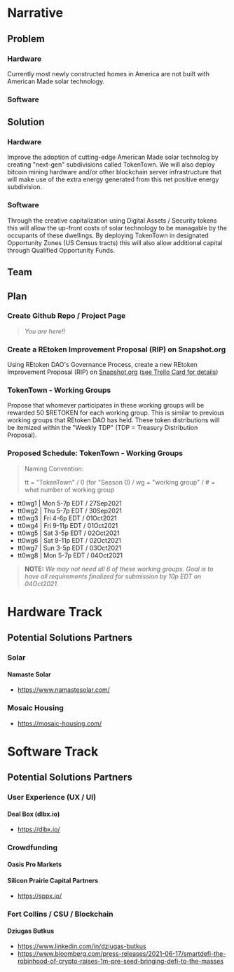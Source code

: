 # Narrative

## Problem

### Hardware
Currently most newly constructed homes in America are not built with American Made solar technology.

### Software


## Solution

### Hardware
Improve the adoption of cutting-edge American Made solar technolog by creating "next-gen" subdivisions called TokenTown.  We will also deploy bitcoin mining hardware and/or other blockchain server infrastructure that will make use of the extra energy generated from this net positive energy subdivision.

### Software
Through the creative capitalization using Digital Assets / Security tokens this will allow the up-front costs of solar technology to be managable by the occupants of these dwellings.  By deploying TokenTown in designated Opportunity Zones (US Census tracts) this will also allow additional capital through Qualified Opportunity Funds.

## Team

## Plan

### Create Github Repo / Project Page
> *You are here!!*

### Create a REtoken Improvement Proposal (RIP) on Snapshot.org
Using REtoken DAO's Governance Process, create a new REtoken Improvement Proposal (RIP) on [Snapshot.org](https://snapshot.org/#/retokendao.eth/) ([see Trello Card for details](https://trello.com/c/eEjmRbTF))

### TokenTown - Working Groups
Propose that whomever participates in these working groups will be rewarded 50 $RETOKEN for each working group.  This is similar to previous working groups that REtoken DAO has held.  These token distributions will be itemized within the "Weekly TDP" (TDP = Treasury Distribution Proposal).

### Proposed Schedule: TokenTown - Working Groups
> Naming Convention:
> 
> tt = "TokenTown" / 0 (for "Season 0) / wg = "working group" / # = what number of working group

* tt0wg1 | Mon 5-7p EDT / 27Sep2021
* tt0wg2 | Thu 5-7p EDT / 30Sep2021
* tt0wg3 | Fri 4-6p EDT / 01Oct2021
* tt0wg4 | Fri 9-11p EDT / 01Oct2021
* tt0wg5 | Sat 3-5p EDT / 02Oct2021
* tt0wg6 | Sat 9-11p EDT / 02Oct2021
* tt0wg7 | Sun 3-5p EDT / 03Oct2021
* tt0wg8 | Mon 5-7p EDT / 04Oct2021

> **NOTE:**
> *We may not need all 6 of these working groups.  Goal is to have all requirements finalized for submission by 10p EDT on 04Oct2021.*

# Hardware Track

## Potential Solutions Partners

### Solar

#### Namaste Solar
* https://www.namastesolar.com/

### Mosaic Housing
* https://mosaic-housing.com/

# Software Track

## Potential Solutions Partners

### User Experience (UX / UI)

#### Deal Box (dlbx.io)
- https://dlbx.io/

### Crowdfunding

#### Oasis Pro Markets


#### Silicon Prairie Capital Partners
* https://sppx.io/

### Fort Collins / CSU / Blockchain

#### Dziugas Butkus
* https://www.linkedin.com/in/dziugas-butkus
* https://www.bloomberg.com/press-releases/2021-06-17/smartdefi-the-robinhood-of-crypto-raises-1m-pre-seed-bringing-defi-to-the-masses
